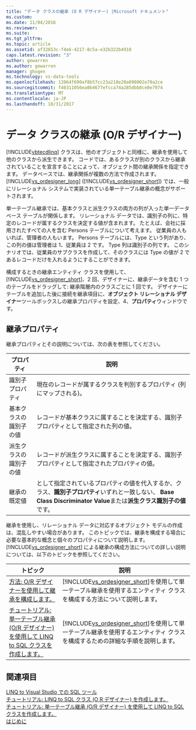 ```yaml
---
title: "データ クラスの継承 (O R デザイナー) |Microsoft ドキュメント"
ms.custom: 
ms.date: 11/04/2016
ms.reviewer: 
ms.suite: 
ms.tgt_pltfrm: 
ms.topic: article
ms.assetid: af32653c-f4e6-4217-8c5a-e32b322b4918
caps.latest.revision: "3"
author: gewarren
ms.author: gewarren
manager: ghogen
ms.technology: vs-data-tools
ms.openlocfilehash: 13864f690af8b57cc23a218e20a098002e70a2ce
ms.sourcegitcommit: f40311056ea0b4677efcca74a285dbb0ce0e7974
ms.translationtype: MT
ms.contentlocale: ja-JP
ms.lasthandoff: 10/31/2017
---
```

# <a name="data-class-inheritance-or-designer"></a>データ クラスの継承 (O/R デザイナー)
[!INCLUDE[vbtecdlinq](../data-tools/includes/vbtecdlinq_md.md)] クラスは、他のオブジェクトと同様に、継承を使用して他のクラスから派生できます。 コードでは、あるクラスが別のクラスから継承されていることを宣言することによって、オブジェクト間の継承関係を指定できます。 データベースでは、継承関係が複数の方法で作成されます。 [!INCLUDE[vs_ordesigner_long](../data-tools/includes/vs_ordesigner_long_md.md)] ([!INCLUDE[vs_ordesigner_short](../data-tools/includes/vs_ordesigner_short_md.md)]) では、一般にリレーショナル システムで実装されている単一テーブル継承の概念がサポートされます。  
  
 単一テーブル継承では、基本クラスと派生クラスの両方の列が入った単一データベース テーブルが関係します。 リレーショナル データでは、識別子の列に、特定のレコードが属するクラスを決定する値が含まれます。 たとえば、会社に採用されたすべての人を含む Persons テーブルについて考えます。 従業員の人もいれば、管理者の人もいます。 Persons テーブルには、Type という列があり、この列の値は管理者は 1、従業員は 2 です。 Type 列は識別子の列です。 このシナリオでは、従業員のサブクラスを作成して、そのクラスには Type の値が 2 であるレコードだけを入れるようにすることができます。  
  
 構成するときの継承エンティティ クラスを使用して、 [!INCLUDE[vs_ordesigner_short](../data-tools/includes/vs_ordesigner_short_md.md)]、2 回、デザイナーに、継承データを含む 1 つのテーブルをドラッグして: 継承階層内のクラスごとに 1 回です。 デザイナーにテーブルを追加した後に接続を継承項目に、**オブジェクト リレーショナル デザイナー**ツールボックスしの継承プロパティを設定、4、**プロパティ**ウィンドウです。  
  
## <a name="inheritance-properties"></a>継承プロパティ  
 継承プロパティとその説明については、次の表を参照してください。  
  
|プロパティ|説明|  
|--------------|-----------------|  
|識別子プロパティ|現在のレコードが属するクラスを判別するプロパティ (列にマップされる)。|  
|基本クラスの識別子の値|レコードが基本クラスに属することを決定する、識別子プロパティとして指定された列の値。|  
|派生クラスの識別子の値|レコードが派生クラスに属することを決定する、識別子プロパティとして指定されたプロパティの値。|  
|継承の既定値|として指定されているプロパティの値を代入するか、クラス、**識別子プロパティ**いずれと一致しない、 **Base Class Discriminator Value**または**派生クラス識別子の値**です。|  
  
 継承を使用し、リレーショナル データに対応するオブジェクト モデルの作成は、混乱しやすい場合があります。 このトピックでは、継承を構成する場合に必要な基本的な概念と個々のプロパティについて説明します。 [!INCLUDE[vs_ordesigner_short](../data-tools/includes/vs_ordesigner_short_md.md)] による継承の構成方法についての詳しい説明については、以下のトピックを参照してください。  
  
|トピック|説明|  
|-----------|-----------------|  
|[方法: O/R デザイナーを使用して継承を構成します。](../data-tools/how-to-configure-inheritance-by-using-the-o-r-designer.md)|[!INCLUDE[vs_ordesigner_short](../data-tools/includes/vs_ordesigner_short_md.md)]を使用して単一テーブル継承を使用するエンティティ クラスを構成する方法について説明します。|  
|[チュートリアル: 単一テーブル継承 (O/R デザイナー) を使用して LINQ to SQL クラスを作成します。](../data-tools/walkthrough-creating-linq-to-sql-classes-by-using-single-table-inheritance-o-r-designer.md)|[!INCLUDE[vs_ordesigner_short](../data-tools/includes/vs_ordesigner_short_md.md)]を使用して単一テーブル継承を使用するエンティティ クラスを構成するための詳細な手順を説明します。|  
  
## <a name="see-also"></a>関連項目  
 [LINQ to Visual Studio での SQL ツール](../data-tools/linq-to-sql-tools-in-visual-studio2.md)   
 [チュートリアル: LINQ to SQL クラス (O R デザイナー) を作成します。](how-to-create-linq-to-sql-classes-mapped-to-tables-and-views-o-r-designer.md)   
 [チュートリアル: 単一テーブル継承 (O/R デザイナー) を使用して LINQ to SQL クラスを作成します。](../data-tools/walkthrough-creating-linq-to-sql-classes-by-using-single-table-inheritance-o-r-designer.md)   
 [はじめに](/dotnet/framework/data/adonet/sql/linq/getting-started)